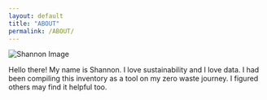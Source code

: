 ```yaml
---
layout: default
title: "ABOUT"
permalink: /ABOUT/
---
```


![Shannon Image](assets/DSC_0542-min.png)

Hello there! My name is Shannon. I love sustainability and I love data. I had been compiling this inventory as a tool on my zero waste journey. I figured others may find it helpful too. 
